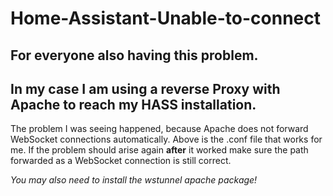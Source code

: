 # Home-Assistant-Unable-to-connect
## For everyone also having this problem.

## In my case I am using a reverse Proxy with Apache to reach my HASS installation.
The problem I was seeing happened, because Apache does not forward WebSocket connections automatically.
Above is the .conf file that works for me.
If the problem should arise again **after** it worked make sure the path forwarded as a WebSocket connection is still correct.

*You may also need to install the wstunnel apache package!*
